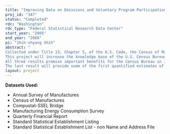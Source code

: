 ```yaml
---
title: "Improving Data on Emissions and Voluntary Program Participation and Estimating Relationships among Participation, Emissions, and Other Plant Characteristics"
proj_id: "347"
status: "Completed"
rdc: "Washington"
rdc_type: "Federal Statistical Research Data Center"
start_year: "2005"
end_year: "2008"
pi: "Jhih-shyang Shih"
abstract: " 
Collected under Title 13, Chapter 5, of the U.S. Code, the Census of Manufactures, Annual Survey of Manufactures, and Manufacturing Energy Consumption survey all contain important information about plant-level activity in the United States and associated material and energy use. Over the past decade, voluntary environmental programs have played an increasingly important role in environmental and energy management. Yet existing programs have been subject to only limited empirical study. An important question is whether participation in these programs is important enough to warrant inclusion in future surveys, analogous to current questions about energy management. 
This project will increase the knowledge base of the U.S. Census Bureau and other researchers and analysts by merging existing data with additional information on emissions and voluntary program participation. First, this project will allow us to examine the impact of voluntary program participation and whether it warrants inclusion in future surveys. Second, the project improves our understanding of plant characteristics and activities while checking the quality of existing data. Third, the merged datasets will allow us to calculate population estimates of emissions and other measures of plant activity with and without the voluntary programs. 
All three results promise important benefits for the Census Bureau in its effort to improve the quality and usefulness of both existing Title 13, Chapter 5 data, as well as future survey instruments. Understanding how program participation interacts with other inputs and outputs can indicate whether participation indicators would be useful in future data collection. Comparisons with newly merged datasets allow for verification of some data elements. Even where direct comparisons are not possible, we can observe anomalies in indirect comparisons (for example, energy use and emissions) that signal a quality issue. As we compute population estimates of plant emissions and activity with and without voluntary programs, we will make use of state-of-the-art sample selection techniques. Such techniques, which are analogous to missing data techniques, could prove useful in other areas of work with Census Bureau data where population estimates are necessary despite significant problems with missing data. Finally, we expect this work to generate suggestions for improved survey design in the future. 
The last result will provide some of the first quantified estimates of voluntary program consequences involving careful attention to sample selection issues. Drawing on experience with EPA’s 33/50 and Climate Wise programs, and DOE’s 1605(b) program, the proposed research will identify program consequences based on competing sample selection approaches that jointly model voluntary program participation and emission outcome. The assumptions inherent in these competing models can alter or reverse estimated population effects. Comparing estimates across models and programs, we expect to draw conclusions that will be more robust and therefore more valuable for future decision-making. "
layout: project
---
```


**Datasets Used:**

  - Annual Survey of Manufactures 
  - Census of Manufactures 
  - Compustat-SSEL Bridge 
  - Manufacturing Energy Consumption Survey 
  - Quarterly Financial Report 
  - Standard Statistical Establishment Listing 
  - Standard Statistical Establishment List - non Name and Address File 

